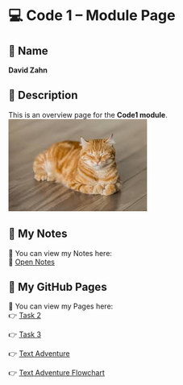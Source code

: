 # 💻 Code 1 – Module Page

## 👤 Name
**David Zahn**

## 📄 Description
This is an overview page for the **Code1 module**.  
![Module Preview](./Unbenannt.jpg)

## 🧾 My Notes
📖 You can view my Notes here:  
🐛 [Open Notes](https://davidz1407.github.io/Code1/Diary/index.html)  

## 🔗 My GitHub Pages
📄 You can view my Pages here:  
👉 [Task 2](https://davidz1407.github.io/Code1/Task_2_HTML/Test.html)  

👉 [Task 3](https://davidz1407.github.io/Code1/Task_3_CSS/index.html)  

👉 [Text Adventure](https://th3d0c0.github.io/Code1/TextAdventure/TextAdventureStart.html)  

👉 [Text Adventure Flowchart](https://github.com/Th3D0c0/Code1/blob/TextAdventure/TextAdventure/Images/TextAdventureFlowChart.png)  

